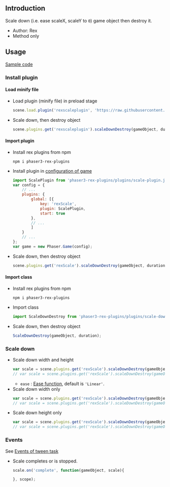 ## Introduction

Scale down (i.e. ease scaleX, scaleY to `0`) game object then destroy it.

- Author: Rex
- Method only

## Usage

[Sample code](https://github.com/rexrainbow/phaser3-rex-notes/blob/master/examples/scale/scaledown-destroy.js)

### Install plugin

#### Load minify file

- Load plugin (minify file) in preload stage
    ```javascript
    scene.load.plugin('rexscaleplugin', 'https://raw.githubusercontent.com/rexrainbow/phaser3-rex-notes/master/dist/rexscaleplugin.min.js', true);
    ```
- Scale down, then destroy object
    ```javascript
    scene.plugins.get('rexscaleplugin').scaleDownDestroy(gameObject, duration);
    ```

#### Import plugin

- Install rex plugins from npm
    ```
    npm i phaser3-rex-plugins
    ```
- Install plugin in [configuration of game](game.md#configuration)
    ```javascript
    import ScalePlugin from 'phaser3-rex-plugins/plugins/scale-plugin.js';
    var config = {
        // ...
        plugins: {
            global: [{
                key: 'rexScale',
                plugin: ScalePlugin,
                start: true
            },
            // ...
            ]
        }
        // ...
    };
    var game = new Phaser.Game(config);
    ```
- Scale down, then destroy object
    ```javascript
    scene.plugins.get('rexScale').scaleDownDestroy(gameObject, duration);
    ```

#### Import class

- Install rex plugins from npm
    ```
    npm i phaser3-rex-plugins
    ```
- Import class
    ```javascript
    import ScaleDownDestroy from 'phaser3-rex-plugins/plugins/scale-down-destroy.js';
    ```
- Scale down, then destroy object
    ```javascript
    ScaleDownDestroy(gameObject, duration);
    ```

### Scale down

- Scale down width and height
    ```javascript
    var scale = scene.plugins.get('rexScale').scaleDownDestroy(gameObject, duration);
    // var scale = scene.plugins.get('rexScale').scaleDownDestroy(gameObject, duration, undefined, ease);
    ```
    - `ease` : [Ease function](tween.md/#ease-equations), default is `'Linear'`.
- Scale down width only
    ```javascript
    var scale = scene.plugins.get('rexScale').scaleDownDestroy(gameObject, duration, 'x');
    // var scale = scene.plugins.get('rexScale').scaleDownDestroy(gameObject, duration, 'x', ease);
    ```
- Scale down height only
    ```javascript
    var scale = scene.plugins.get('rexScale').scaleDownDestroy(gameObject, duration, 'y');
    // var scale = scene.plugins.get('rexScale').scaleDownDestroy(gameObject, duration, 'y', ease);
    ```

### Events

See [Events of tween task](tween.md#events)

- Scale completes or is stopped.
    ```javascript
    scale.on('complete', function(gameObject, scale){

    }, scope);
    ```